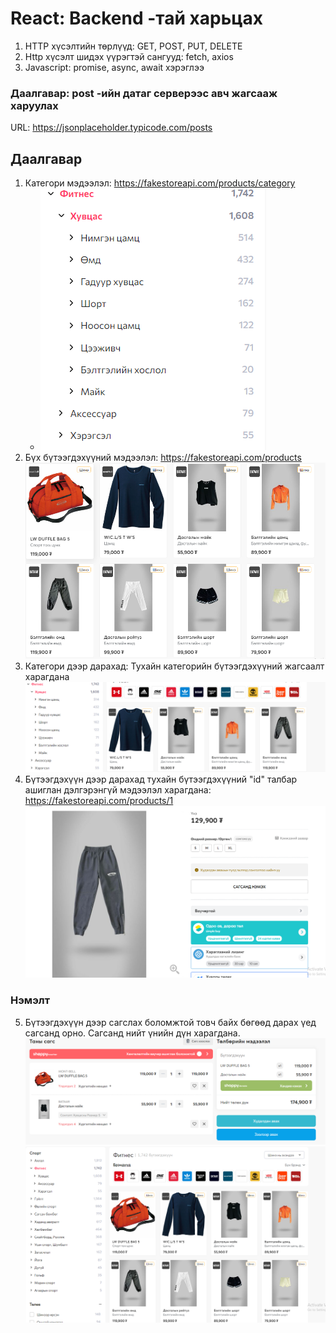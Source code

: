 # React: Backend -тай харьцах

1. HTTP хүсэлтийн төрлүүд: GET, POST, PUT, DELETE
2. Http хүсэлт шидэх үүрэгтэй сангууд: fetch, axios
3. Javascript: promise, async, await хэрэглээ

### Даалгавар: post -ийн датаг серверээс авч жагсааж харуулах

URL: https://jsonplaceholder.typicode.com/posts

## Даалгавар

1. Категори мэдээлэл: https://fakestoreapi.com/products/category
   - ![Alt text](image.png)
2. Бүх бүтээгдэхүүний мэдээлэл: https://fakestoreapi.com/products
   ![Alt text](image-4.png)
3. Категори дээр дарахад: Тухайн категорийн бүтээгдэхүүний жагсаалт харагдана
   ![Alt text](image-5.png)
4. Бүтээгдэхүүн дээр дарахад тухайн бүтээгдэхүүний "id" талбар ашиглан дэлгэрэнгүй мэдээлэл харагдана: https://fakestoreapi.com/products/1
   ![Alt text](image-2.png)

### Нэмэлт

5. Бүтээгдэхүүн дээр сагслах боломжтой товч байх бөгөөд дарах үед сагсанд орно. Сагсанд нийт үнийн дүн харагдана.
   ![Alt text](image-6.png)
   ![Alt text](image-1.png)
